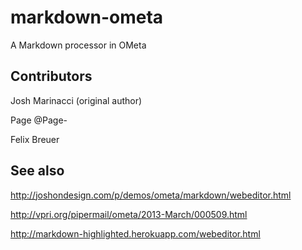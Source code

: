 markdown-ometa
==============

A Markdown processor in OMeta

## Contributors

Josh Marinacci (original author)

Page @Page-

Felix Breuer

## See also

http://joshondesign.com/p/demos/ometa/markdown/webeditor.html

http://vpri.org/pipermail/ometa/2013-March/000509.html

http://markdown-highlighted.herokuapp.com/webeditor.html

